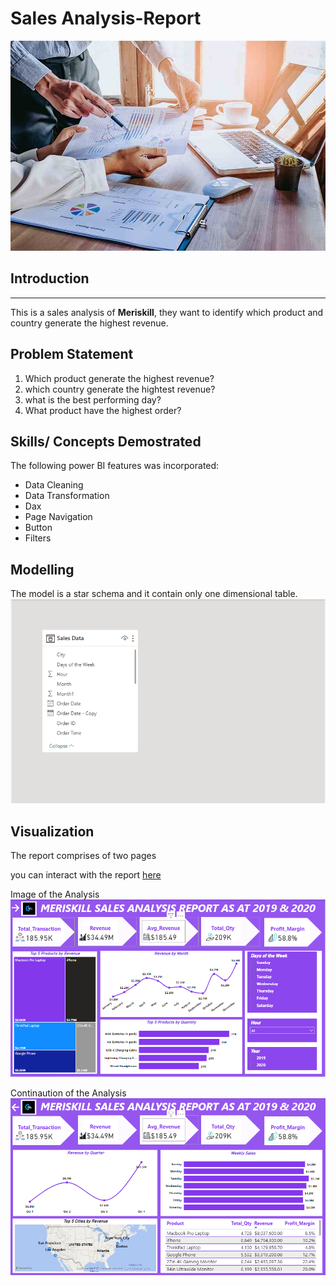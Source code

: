 # Sales Analysis-Report

![](Sales_Reports_4_Github.jpg) 

## Introduction
---
This is a sales analysis of **Meriskill**, they want to identify which product and country generate the highest revenue. 



## Problem Statement
1. Which product generate the highest revenue?
2. which country generate the hightest revenue?
3. what is the best performing day?
4. What product have the highest order?

## Skills/ Concepts Demostrated
The following power BI features was incorporated:
- Data Cleaning
- Data Transformation
- Dax 
- Page Navigation
- Button
- Filters

## Modelling
The model is a star schema and it contain only one dimensional table.
![](Meriskill_Modelling_Image.png)


## Visualization
The report comprises of two pages

you can interact with the report [here](https://app.powerbi.com/view?r=eyJrIjoiYzNmMGZjYmEtODRhOS00NDU2LWIxYmQtYjg3MzY3NmE2YTZjIiwidCI6ImNmYTI1N2FmLTk1N2EtNDU3Ny05MWIyLTU4ZjYwMDgzZmYyZSJ9)

Image of the Analysis                  
![](MeriSkill_Sales_Report_Image_1.png)

Continaution of the Analysis
![](MeriSkill_Sales_Report_Image_2.png)

